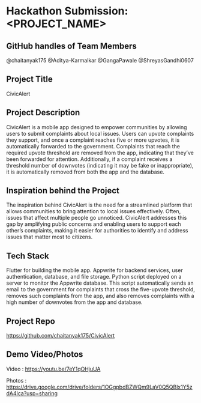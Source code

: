 # Hackathon Submission: <PROJECT_NAME>

## GitHub handles of Team Members

@chaitanyak175
@Aditya-Karmalkar
@GangaPawale
@ShreyasGandhi0607

## Project Title

CivicAlert

## Project Description

CivicAlert is a mobile app designed to empower communities by allowing users to submit complaints about local issues. Users can upvote complaints they support, and once a complaint reaches five or more upvotes, it is automatically forwarded to the government. Complaints that reach the required upvote threshold are removed from the app, indicating that they’ve been forwarded for attention. Additionally, if a complaint receives a threshold number of downvotes (indicating it may be fake or inappropriate), it is automatically removed from both the app and the database.

## Inspiration behind the Project

The inspiration behind CivicAlert is the need for a streamlined platform that allows communities to bring attention to local issues effectively. Often, issues that affect multiple people go unnoticed. CivicAlert addresses this gap by amplifying public concerns and enabling users to support each other’s complaints, making it easier for authorities to identify and address issues that matter most to citizens.

## Tech Stack

Flutter for building the mobile app.
Appwrite for backend services, user authentication, database, and file storage.
Python script deployed on a server to monitor the Appwrite database. This script automatically sends an email to the government for complaints that cross the five-upvote threshold, removes such complaints from the app, and also removes complaints with a high number of downvotes from the app and database.

## Project Repo

https://github.com/chaitanyak175/CivicAlert

## Demo Video/Photos

Video : https://youtu.be/7eY1qOHjuUA

Photos : https://drive.google.com/drive/folders/1OGgpbdBZWQm9LaV0Q5QBlx1Y5zdA4lca?usp=sharing
